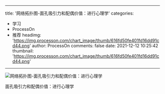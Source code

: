 
---
title: '网络拓扑图-面孔吸引力和配偶价值：进行心理学'
categories: 
 - 学习
 - ProcessOn
 - 推荐
headimg: 'https://img.processon.com/chart_image/thumb/616fd50fe401fd16dd91cd44.png'
author: ProcessOn
comments: false
date: 2021-12-12 10:25:42
thumbnail: 'https://img.processon.com/chart_image/thumb/616fd50fe401fd16dd91cd44.png'
---

<div>   
<img class="thumb" alt="网络拓扑图-面孔吸引力和配偶价值：进行心理学" src="https://img.processon.com/chart_image/thumb/616fd50fe401fd16dd91cd44.png" referrerpolicy="no-referrer">
<p>面孔吸引力和配偶价值：进行心理学</p>  
</div>
            
